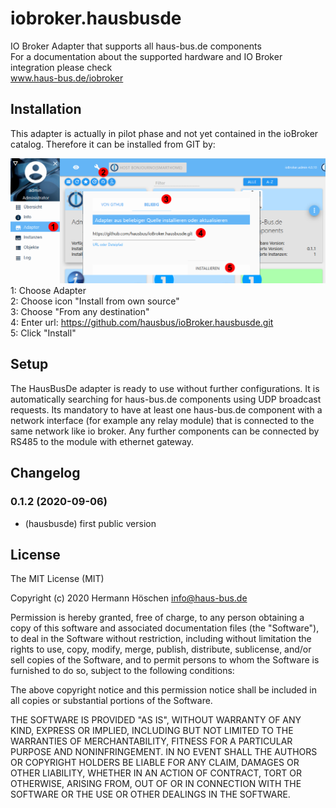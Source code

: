# iobroker.hausbusde
IO Broker Adapter that supports all haus-bus.de components <br>
For a documentation about the supported hardware and IO Broker integration please check<br>www.haus-bus.de/iobroker

## Installation
<!--You can either install the adapter via the ioBroker web interface or on your local machine via npm.-->
This adapter is actually in pilot phase and not yet contained in the ioBroker catalog. Therefore it can be installed from GIT by:<br>

<img src="admin/install.jpg"><br>
1: Choose Adapter<br>
2: Choose icon "Install from own source"<br>
3: Choose "From any destination" <br>
4: Enter url: https://github.com/hausbus/ioBroker.hausbusde.git <br>
5: Click "Install" <br>

<!--
### Browser-based
1. Open your ioBroker web interface in a browser (eg: 192.168.30.70:8081)
2. Click on Tab "Adapters"
3. Type "hausbusde" in the Filter
4. Click on the three points and then on the "+" symbol of the HausBusDe adapter

### Local machine
Navigate into your iobroker folder and execute the following command: 
```bash
npm i iobroker.denon
```-->

## Setup
The HausBusDe adapter is ready to use without further configurations. It is automatically searching for haus-bus.de components using UDP broadcast requests. Its mandatory to have at least one haus-bus.de component with a network interface (for example any relay module) that is connected to the same network like io broker. Any further components can be connected by RS485 to the module with ethernet gateway.


## Changelog
### 0.1.2 (2020-09-06)
* (hausbusde) first public version


## License
The MIT License (MIT)

Copyright (c) 2020 Hermann Höschen <info@haus-bus.de>

Permission is hereby granted, free of charge, to any person obtaining a copy
of this software and associated documentation files (the "Software"), to deal
in the Software without restriction, including without limitation the rights
to use, copy, modify, merge, publish, distribute, sublicense, and/or sell
copies of the Software, and to permit persons to whom the Software is
furnished to do so, subject to the following conditions:

The above copyright notice and this permission notice shall be included in
all copies or substantial portions of the Software.

THE SOFTWARE IS PROVIDED "AS IS", WITHOUT WARRANTY OF ANY KIND, EXPRESS OR
IMPLIED, INCLUDING BUT NOT LIMITED TO THE WARRANTIES OF MERCHANTABILITY,
FITNESS FOR A PARTICULAR PURPOSE AND NONINFRINGEMENT. IN NO EVENT SHALL THE
AUTHORS OR COPYRIGHT HOLDERS BE LIABLE FOR ANY CLAIM, DAMAGES OR OTHER
LIABILITY, WHETHER IN AN ACTION OF CONTRACT, TORT OR OTHERWISE, ARISING FROM,
OUT OF OR IN CONNECTION WITH THE SOFTWARE OR THE USE OR OTHER DEALINGS IN
THE SOFTWARE.
